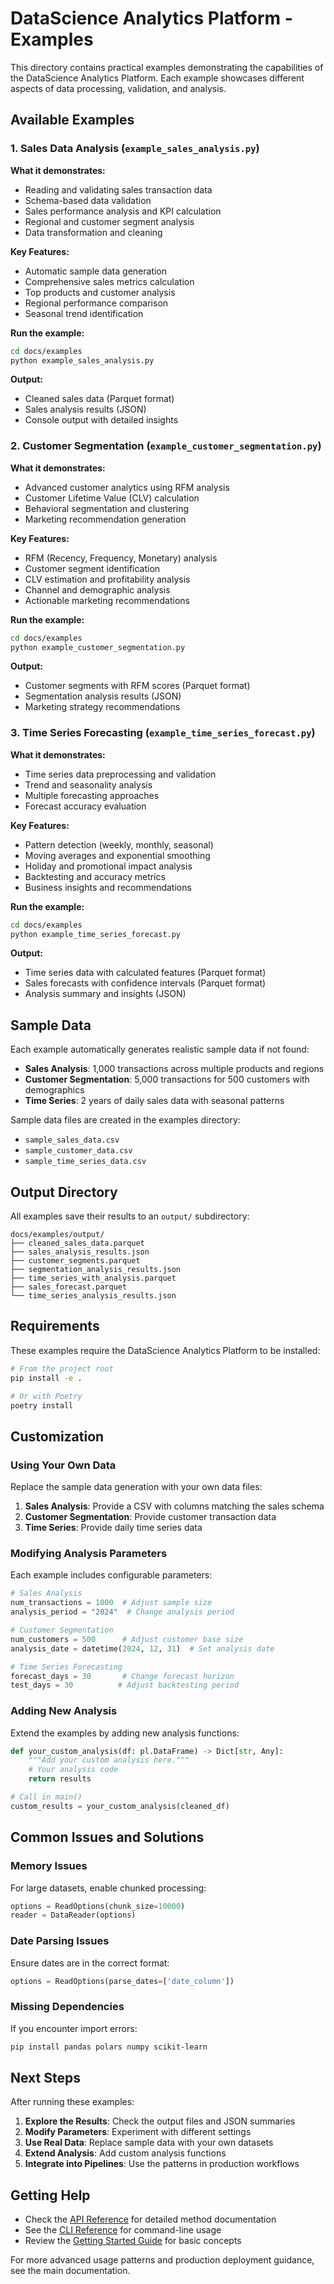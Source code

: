 # DataScience Analytics Platform - Examples

This directory contains practical examples demonstrating the capabilities of the DataScience Analytics Platform. Each example showcases different aspects of data processing, validation, and analysis.

## Available Examples

### 1. Sales Data Analysis (`example_sales_analysis.py`)

**What it demonstrates:**
- Reading and validating sales transaction data
- Schema-based data validation
- Sales performance analysis and KPI calculation
- Regional and customer segment analysis
- Data transformation and cleaning

**Key Features:**
- Automatic sample data generation
- Comprehensive sales metrics calculation
- Top products and customer analysis
- Regional performance comparison
- Seasonal trend identification

**Run the example:**
```bash
cd docs/examples
python example_sales_analysis.py
```

**Output:**
- Cleaned sales data (Parquet format)
- Sales analysis results (JSON)
- Console output with detailed insights

### 2. Customer Segmentation (`example_customer_segmentation.py`)

**What it demonstrates:**
- Advanced customer analytics using RFM analysis
- Customer Lifetime Value (CLV) calculation
- Behavioral segmentation and clustering
- Marketing recommendation generation

**Key Features:**
- RFM (Recency, Frequency, Monetary) analysis
- Customer segment identification
- CLV estimation and profitability analysis
- Channel and demographic analysis
- Actionable marketing recommendations

**Run the example:**
```bash
cd docs/examples
python example_customer_segmentation.py
```

**Output:**
- Customer segments with RFM scores (Parquet format)
- Segmentation analysis results (JSON)
- Marketing strategy recommendations

### 3. Time Series Forecasting (`example_time_series_forecast.py`)

**What it demonstrates:**
- Time series data preprocessing and validation
- Trend and seasonality analysis
- Multiple forecasting approaches
- Forecast accuracy evaluation

**Key Features:**
- Pattern detection (weekly, monthly, seasonal)
- Moving averages and exponential smoothing
- Holiday and promotional impact analysis
- Backtesting and accuracy metrics
- Business insights and recommendations

**Run the example:**
```bash
cd docs/examples
python example_time_series_forecast.py
```

**Output:**
- Time series data with calculated features (Parquet format)
- Sales forecasts with confidence intervals (Parquet format)
- Analysis summary and insights (JSON)

## Sample Data

Each example automatically generates realistic sample data if not found:

- **Sales Analysis**: 1,000 transactions across multiple products and regions
- **Customer Segmentation**: 5,000 transactions for 500 customers with demographics
- **Time Series**: 2 years of daily sales data with seasonal patterns

Sample data files are created in the examples directory:
- `sample_sales_data.csv`
- `sample_customer_data.csv` 
- `sample_time_series_data.csv`

## Output Directory

All examples save their results to an `output/` subdirectory:

```
docs/examples/output/
├── cleaned_sales_data.parquet
├── sales_analysis_results.json
├── customer_segments.parquet
├── segmentation_analysis_results.json
├── time_series_with_analysis.parquet
├── sales_forecast.parquet
└── time_series_analysis_results.json
```

## Requirements

These examples require the DataScience Analytics Platform to be installed:

```bash
# From the project root
pip install -e .

# Or with Poetry
poetry install
```

## Customization

### Using Your Own Data

Replace the sample data generation with your own data files:

1. **Sales Analysis**: Provide a CSV with columns matching the sales schema
2. **Customer Segmentation**: Provide customer transaction data
3. **Time Series**: Provide daily time series data

### Modifying Analysis Parameters

Each example includes configurable parameters:

```python
# Sales Analysis
num_transactions = 1000  # Adjust sample size
analysis_period = "2024"  # Change analysis period

# Customer Segmentation
num_customers = 500      # Adjust customer base size
analysis_date = datetime(2024, 12, 31)  # Set analysis date

# Time Series Forecasting
forecast_days = 30       # Change forecast horizon
test_days = 30          # Adjust backtesting period
```

### Adding New Analysis

Extend the examples by adding new analysis functions:

```python
def your_custom_analysis(df: pl.DataFrame) -> Dict[str, Any]:
    """Add your custom analysis here."""
    # Your analysis code
    return results

# Call in main()
custom_results = your_custom_analysis(cleaned_df)
```

## Common Issues and Solutions

### Memory Issues
For large datasets, enable chunked processing:
```python
options = ReadOptions(chunk_size=10000)
reader = DataReader(options)
```

### Date Parsing Issues
Ensure dates are in the correct format:
```python
options = ReadOptions(parse_dates=['date_column'])
```

### Missing Dependencies
If you encounter import errors:
```bash
pip install pandas polars numpy scikit-learn
```

## Next Steps

After running these examples:

1. **Explore the Results**: Check the output files and JSON summaries
2. **Modify Parameters**: Experiment with different settings
3. **Use Real Data**: Replace sample data with your own datasets
4. **Extend Analysis**: Add custom analysis functions
5. **Integrate into Pipelines**: Use the patterns in production workflows

## Getting Help

- Check the [API Reference](../user-guide/api-reference.md) for detailed method documentation
- See the [CLI Reference](../user-guide/cli-reference.md) for command-line usage
- Review the [Getting Started Guide](../user-guide/getting-started.md) for basic concepts

For more advanced usage patterns and production deployment guidance, see the main documentation.
